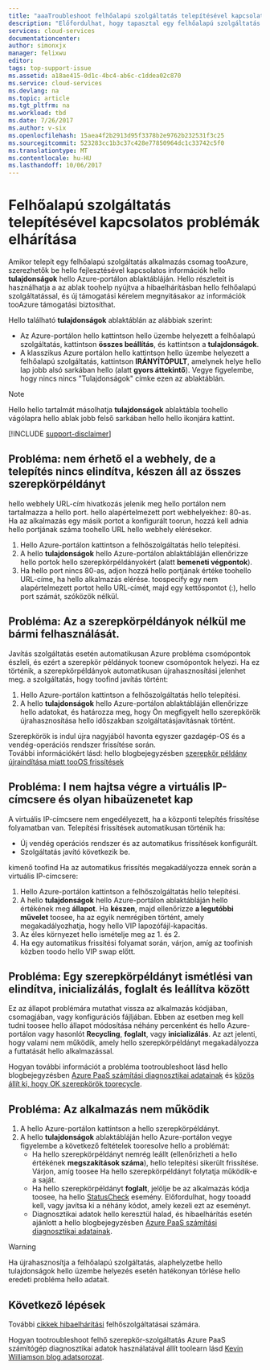 ```yaml
---
title: "aaaTroubleshoot felhőalapú szolgáltatás telepítésével kapcsolatos problémák |} Microsoft Docs"
description: "Előfordulhat, hogy tapasztal egy felhőalapú szolgáltatás tooAzure telepítésekor néhány gyakori problémák vannak. Ez a cikk ismerteti a megoldások toosome közülük."
services: cloud-services
documentationcenter: 
author: simonxjx
manager: felixwu
editor: 
tags: top-support-issue
ms.assetid: a18ae415-0d1c-4bc4-ab6c-c1ddea02c870
ms.service: cloud-services
ms.devlang: na
ms.topic: article
ms.tgt_pltfrm: na
ms.workload: tbd
ms.date: 7/26/2017
ms.author: v-six
ms.openlocfilehash: 15aea4f2b2913d95f3378b2e9762b232531f3c25
ms.sourcegitcommit: 523283cc1b3c37c428e77850964dc1c33742c5f0
ms.translationtype: MT
ms.contentlocale: hu-HU
ms.lasthandoff: 10/06/2017
---
```

# <a name="troubleshoot-cloud-service-deployment-problems"></a>Felhőalapú szolgáltatás telepítésével kapcsolatos problémák elhárítása
Amikor telepít egy felhőalapú szolgáltatás alkalmazás csomag tooAzure, szerezhetők be hello fejlesztésével kapcsolatos információk hello **tulajdonságok** hello Azure-portálon ablaktábláján. Hello részleteit is használhatja a az ablak toohelp nyújtva a hibaelhárításban hello felhőalapú szolgáltatással, és új támogatási kérelem megnyitásakor az információk tooAzure támogatási biztosíthat.

Hello található **tulajdonságok** ablaktáblán az alábbiak szerint:

* Az Azure-portálon hello kattintson hello üzembe helyezett a felhőalapú szolgáltatás, kattintson **összes beállítás**, és kattintson a **tulajdonságok**.
* A klasszikus Azure portálon hello kattintson hello üzembe helyezett a felhőalapú szolgáltatás, kattintson **IRÁNYÍTÓPULT**, amelynek helye hello lap jobb alsó sarkában hello (alatt **gyors áttekintő**). Vegye figyelembe, hogy nincs nincs "Tulajdonságok" címke ezen az ablaktáblán.

> [!NOTE]
> Hello hello tartalmát másolhatja **tulajdonságok** ablaktábla toohello vágólapra hello ablak jobb felső sarkában hello hello ikonjára kattint.
>
>

[!INCLUDE [support-disclaimer](../../includes/support-disclaimer.md)]

## <a name="problem-i-cannot-access-my-website-but-my-deployment-is-started-and-all-role-instances-are-ready"></a>Probléma: nem érhető el a webhely, de a telepítés nincs elindítva, készen áll az összes szerepkörpéldányt
hello webhely URL-cím hivatkozás jelenik meg hello portálon nem tartalmazza a hello port. hello alapértelmezett port webhelyekhez: 80-as. Ha az alkalmazás egy másik portot a konfigurált toorun, hozzá kell adnia hello portjának száma toohello URL hello webhely elérésekor.

1. Hello Azure-portálon kattintson a felhőszolgáltatás hello telepítési.
2. A hello **tulajdonságok** hello Azure-portálon ablaktábláján ellenőrizze hello portok hello szerepkörpéldányokért (alatt **bemeneti végpontok**).
3. Ha hello port nincs 80-as, adjon hozzá hello portjának értéke toohello URL-címe, ha hello alkalmazás elérése. toospecify egy nem alapértelmezett portot hello URL-címét, majd egy kettőspontot (:), hello port számát, szóközök nélkül.

## <a name="problem-my-role-instances-recycled-without-me-doing-anything"></a>Probléma: Az a szerepkörpéldányok nélkül me bármi felhasználását.
Javítás szolgáltatás esetén automatikusan Azure probléma csomópontok észleli, és ezért a szerepkör példányok toonew csomópontok helyezi. Ha ez történik, a szerepkörpéldányok automatikusan újrahasznosítási jelenhet meg. a szolgáltatás, hogy toofind javítás történt:

1. Hello Azure-portálon kattintson a felhőszolgáltatás hello telepítési.
2. A hello **tulajdonságok** hello Azure-portálon ablaktábláján ellenőrizze hello adatokat, és határozza meg, hogy Ön megfigyelt hello szerepkörök újrahasznosítása hello időszakban szolgáltatásjavításnak történt.

Szerepkörök is indul újra nagyjából havonta egyszer gazdagép-OS és a vendég-operációs rendszer frissítése során.  
További információkért lásd: hello blogbejegyzésben [szerepkör példány újraindítása miatt tooOS frissítések](http://blogs.msdn.com/b/kwill/archive/2012/09/19/role-instance-restarts-due-to-os-upgrades.aspx)

## <a name="problem-i-cannot-do-a-vip-swap-and-receive-an-error"></a>Probléma: I nem hajtsa végre a virtuális IP-címcsere és olyan hibaüzenetet kap
A virtuális IP-címcsere nem engedélyezett, ha a központi telepítés frissítése folyamatban van. Telepítési frissítések automatikusan történik ha:

* Új vendég operációs rendszer és az automatikus frissítések konfigurált.
* Szolgáltatás javító következik be.

kimenő toofind Ha az automatikus frissítés megakadályozza ennek során a virtuális IP-címcsere:

1. Hello Azure-portálon kattintson a felhőszolgáltatás hello telepítési.
2. A hello **tulajdonságok** hello Azure-portálon ablaktábláján hello értékének meg **állapot**. Ha **készen**, majd ellenőrizze **a legutóbbi művelet** toosee, ha az egyik nemrégiben történt, amely megakadályozhatja, hogy hello VIP lapozófájl-kapacitás.
3. Az éles környezet hello ismételje meg az 1. és 2.
4. Ha egy automatikus frissítési folyamat során, várjon, amíg az toofinish közben toodo hello VIP swap előtt.

## <a name="problem-a-role-instance-is-looping-between-started-initializing-busy-and-stopped"></a>Probléma: Egy szerepkörpéldányt ismétlési van elindítva, inicializálás, foglalt és leállítva között
Ez az állapot problémára mutathat vissza az alkalmazás kódjában, csomagjában, vagy konfigurációs fájljában. Ebben az esetben meg kell tudni toosee hello állapot módosítása néhány percenként és hello Azure-portálon vagy hasonlót **Recycling**, **foglalt**, vagy **inicializálás**. Az azt jelenti, hogy valami nem működik, amely hello szerepkörpéldányt megakadályozza a futtatását hello alkalmazással.

Hogyan további információt a probléma tootroubleshoot lásd hello blogbejegyzésben [Azure PaaS számítási diagnosztikai adatainak](http://blogs.msdn.com/b/kwill/archive/2013/08/09/windows-azure-paas-compute-diagnostics-data.aspx) és [közös állít ki, hogy OK szerepkörök toorecycle](cloud-services-troubleshoot-common-issues-which-cause-roles-recycle.md).

## <a name="problem-my-application-stopped-working"></a>Probléma: Az alkalmazás nem működik
1. A hello Azure-portálon kattintson a hello szerepkörpéldányt.
2. A hello **tulajdonságok** ablaktábláján hello Azure-portálon vegye figyelembe a következő feltételek tooresolve hello a problémát:
   * Ha hello szerepkörpéldányt nemrég leállt (ellenőrizheti a hello értékének **megszakítások száma**), hello telepítési sikerült frissítése. Várjon, amíg toosee Ha hello szerepkörpéldányt folytatja működik-e a saját.
   * Ha hello szerepkörpéldányt **foglalt**, jelölje be az alkalmazás kódja toosee, ha hello [StatusCheck](https://msdn.microsoft.com/library/microsoft.windowsazure.serviceruntime.roleenvironment.statuscheck) esemény. Előfordulhat, hogy tooadd kell, vagy javítsa ki a néhány kódot, amely kezeli ezt az eseményt.
   * Diagnosztikai adatok hello keresztül halad, és hibaelhárítás esetén ajánlott a hello blogbejegyzésben [Azure PaaS számítási diagnosztikai adatainak](http://blogs.msdn.com/b/kwill/archive/2013/08/09/windows-azure-paas-compute-diagnostics-data.aspx).

> [!WARNING]
> Ha újrahasznosítja a felhőalapú szolgáltatás, alaphelyzetbe hello tulajdonságok hello üzembe helyezés esetén hatékonyan törlése hello eredeti probléma hello adatait.
>
>

## <a name="next-steps"></a>Következő lépések
További [cikkek hibaelhárítási](https://azure.microsoft.com/documentation/articles/?tag=top-support-issue&product=cloud-services) felhőszolgáltatásai számára.

Hogyan tootroubleshoot felhő szerepkör-szolgáltatás Azure PaaS számítógép diagnosztikai adatok használatával állít toolearn lásd [Kevin Williamson blog adatsorozat](http://blogs.msdn.com/b/kwill/archive/2013/08/09/windows-azure-paas-compute-diagnostics-data.aspx).
